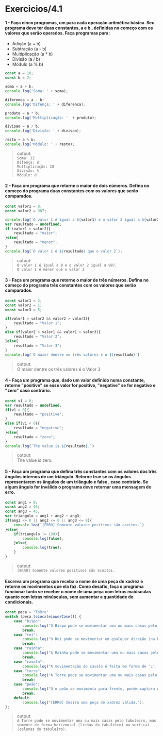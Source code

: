 # Exercicios/4.1 

#### 1 - Faça cinco programas, um para cada operação aritmética básica. Seu programa deve ter duas constantes, a e b , definidas no começo com os valores que serão operados. Faça programas para:

<ul>
<li>Adição (a + b)</li>
<li>Subtração (a - b) </li>
<li>Multiplicação (a * b) </li>
<li>Divisão (a / b)</li>
<li>Módulo (a % b) </li>
</ul>

~~~js
const a = 10;
const b = 2;

soma = a + b;
console.log('Soma: ' + soma);

diferenca = a - b;
console.log('Difença: ' + diferenca);

produto = a * b;
console.log('Multiplicação: '  + produto);

divisao = a / b;
console.log('Divisão: ' + divisao);

resto = a % b;
console.log('Módulo: ' + resto);
~~~
> output: <br> `Soma: 12` <br> `Difença: 8`<br> `Multiplicação: 20`<br> `Divisão: 5`<br> `Módulo: 0`<br>

#### 2 - Faça um programa que retorne o maior de dois números. Defina no começo do programa duas constantes com os valores que serão comparados.

~~~js
const valor1 = 8;
const valor2 = 987;

console.log(`O valor 1 é igual a ${valor1} e o valor 2 igual a ${valor2}.`)
var resultado = undefined;
if (valor1 > valor2){
    resultado = "maior";
}else{
    resultado = "menor";
}
console.log(`O valor 1 é ${resultado} que o valor 2`);
~~~
> output: <br> `O valor 1 é igual a 8 e o valor 2 igual a 987.` <br> `O valor 1 é menor que o valor 2` <br>

#### 3 - Faça um programa que retorne o maior de três números. Defina no começo do programa três constantes com os valores que serão comparados.
~~~js
const valor1 = 2;
const valor2 = 1;
const valor3 = 5;

if(valor1 > valor2 && valor2 > valor3){
    resultado = "Valor 1";
}
else if(valor2 > valor1 && valor1 > valor3){
    resultado = "Valor 2";
}else{
    resultado = "Valor 3";
}
console.log(`O maior dentre os três valores é o ${resultado}`)
~~~
>output: <br> O maior dentre os três valores é o Valor 3 <br>

#### 4 - Faça um programa que, dado um valor definido numa constante, retorne "positive" se esse valor for positivo, "negative" se for negativo e "zero" caso contrário.

~~~js
const v1 = 0;
var resultado = undefined;
if(v1 > 0){
    resultado = "positive";
}
else if(v1 < 0){
    resultado = "negative";
}else{
    resultado = "zero";
}
console.log(`The value is ${resultado}.`)
~~~
>output: <br> The value is zero. <br>

#### 5 - Faça um programa que defina três constantes com os valores dos três ângulos internos de um triângulo. Retorne true se os ângulos representarem os ângulos de um triângulo e false , caso contrário. Se algum ângulo for inválido o programa deve retornar uma mensagem de erro.

~~~js
const ang1 = 0;
const ang2 = 45;
const ang3 = 45;
var triangulo = ang1 + ang2 + ang3;
if(ang1 <= 0 || ang2 <= 0 || ang3 <= 0){
    console.log(`[ERRO] Somente valores positivos são aceitos.`)
}else{
    if(triangulo != 180){
        console.log(false);
    }else{
        console.log(true);
    }
}
~~~
>output: <br> `[ERRO] Somente valores positivos são aceitos.`

#### Escreva um programa que receba o nome de uma peça de xadrez e retorne os movimentos que ela faz. Como desafio, faça o programa funcionar tanto se receber o nome de uma peça com letras maiúsculas quanto com letras minúsculas, sem aumentar a quantidade de condicionais.

~~~js
const peca = "ToRre"
switch (peca.toLocaleLowerCase()) {
    case "bispo":
        console.log("O Bispo pode se movimentar uma ou mais casas pelo tabuleiro, mas esta peça se movimenta somente pelas diagonais pelo tabuleiro. ");
        break;
    case "rei":
        console.log("O Rei pode se movimentar em qualquer direção (na horizontal, na vertical, ou na diagonal) mas somente uma casa por lance.");
        break;
    case "rainha":
        console.log("A Rainha pode se movimentar uma ou mais casas pelo tabuleiro, em qualquer direção.");
        break;
    case "cavalo":
        console.log("A movimentação do cavalo é feita em forma de 'L', ou seja, anda 2 casas em qualquer direção (vertical ou horizontal) e depois mais uma em sentido perpendicular ao movimento inicial.");
    case "torre":
        console.log("A Torre pode se movimentar uma ou mais casas pelo tabuleiro, mas somente de forma horizontal (linhas do tabuleiro) ou vertical (colunas do tabuleiro). ");
        break;
    case "peão":
        console.log("O o peão se movimenta para frente, porém captura nas diagonais");
        break;
    default:
        console.log("[ERRO] Insira uma peça de xadrez válida.");
};

~~~
>output:<br> `A Torre pode se movimentar uma ou mais casas pelo tabuleiro, mas somente de forma horizontal (linhas do tabuleiro) ou vertical (colunas do tabuleiro). `<br>